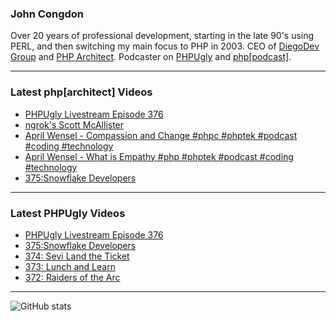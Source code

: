 ### John Congdon

Over 20 years of professional development, starting in the late 90's using PERL, and then switching my main focus to PHP in 2003.
CEO of [DiegoDev Group][ws_diegodev] and [PHP Architect][ws_phparch].
Podcaster on [PHPUgly][ws_phpugly] and [php[podcast]][ws_phparch].

---

### Latest php[architect] Videos
<!-- PHPARCHITECT:START -->
- [PHPUgly Livestream Episode 376](https://www.youtube.com/watch?v=XSy_tqoTd78)
- [ngrok&#39;s Scott McAllister](https://www.youtube.com/watch?v=9WDd4t0hv98)
- [April Wensel - Compassion and Change #phpc #phptek #podcast #coding #technology](https://www.youtube.com/watch?v=ol5cCz9wKQ0)
- [April Wensel - What is Empathy #php #phptek #podcast #coding #technology](https://www.youtube.com/watch?v=pd6vSyh_Jyg)
- [375:Snowflake Developers](https://www.youtube.com/watch?v=x_2hHtX8LEQ)
<!-- PHPARCHITECT:END -->

---

### Latest PHPUgly Videos
<!-- PHPUGLY:START -->
- [PHPUgly Livestream Episode 376](https://www.youtube.com/watch?v=jZqV2BmfcIE)
- [375:Snowflake Developers](https://www.youtube.com/watch?v=T6eeP8TzKAs)
- [374: Sevi Land the Ticket](https://www.youtube.com/watch?v=BFHIqynbhCs)
- [373: Lunch and Learn](https://www.youtube.com/watch?v=GblaBaKJkEs)
- [372: Raiders of the Arc](https://www.youtube.com/watch?v=80WqGvFG5fk)
<!-- PHPUGLY:END -->

---

![GitHub stats](https://github-readme-stats.vercel.app/api?username=johncongdon&show_icons=true&hide_border=true&hide=stars&count_private=true)  


[ws_diegodev]: https://www.diegodev.com
[ws_phparch]: https://www.phparch.com
[ws_phpugly]: https://www.phpugly.com
